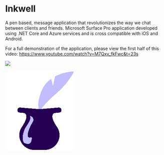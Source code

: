 # Inkwell
A pen based, message application that revolutionizes the way we chat between clients and friends. Microsoft Surface Pro application developed using .NET Core and Azure services and is cross compatible with iOS and Android. 

For a full demonstration of the application, please view the first half of this video: https://www.youtube.com/watch?v=M7Qxv_fkFwc&t=23s

<img src="Assets/inkwell_logo_small.png" width="200">

![Inkwell Logo](https://raw.githubusercontent.com/ericlabouve/Inkwell/master/inkwell_logo_small.png)
